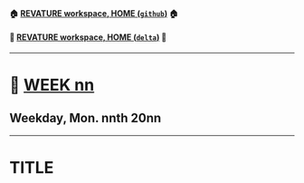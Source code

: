 #### :house: [REVATURE workspace, HOME (`github`)](https://github.com/joedonline/REVATURE__workspace)  :house:
#### :house_with_garden: [REVATURE workspace, HOME (`delta`)](https://github.com/deltachannel/REVATURE__workspace) :house_with_garden:
---
# :calendar: [WEEK nn](https://github.com/joedonline/REVATURE__workspace/tree/master/WEEK__nn)
## Weekday, Mon. nnth 20nn

---
# TITLE
